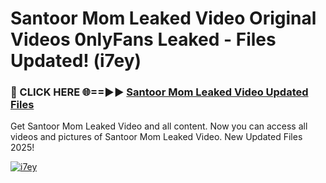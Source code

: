# Santoor Mom Leaked Video Original Videos 0nlyFans Leaked - Files Updated! (i7ey)

<h3>🔴 CLICK HERE 🌐==►► <a href="https://tinyurl.com/3hn5wdd3" rel="nofollow">Santoor Mom Leaked Video Updated Files</a></h3>

Get Santoor Mom Leaked Video and all content. Now you can access all videos and pictures of Santoor Mom Leaked Video. New Updated Files 2025!

[![i7ey](https://i.imgur.com/4HnBqBT.gif)](https://tinyurl.com/3hn5wdd3)
